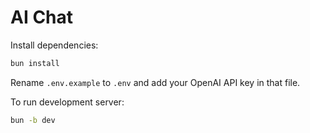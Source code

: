 # AI Chat

Install dependencies:

```bash
bun install
```

Rename `.env.example` to `.env` and add your OpenAI API key in that file.

To run development server:

```bash
bun -b dev
```
